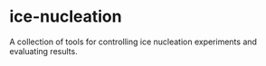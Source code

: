 # ice-nucleation
A collection of tools for controlling ice nucleation experiments and evaluating results.
